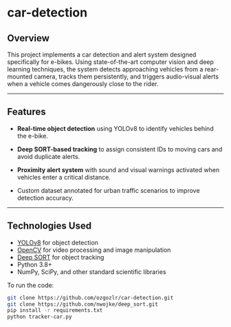 # car-detection
## Overview
This project implements a car detection and alert system designed specifically for e-bikes. Using state-of-the-art computer vision and deep learning techniques, the system detects approaching vehicles from a rear-mounted camera, tracks them persistently, and triggers audio-visual alerts when a vehicle comes dangerously close to the rider.

---

## Features
- **Real-time object detection** using YOLOv8 to identify vehicles behind the e-bike.
- **Deep SORT-based tracking** to assign consistent IDs to moving cars and avoid duplicate alerts.
- **Proximity alert system** with sound and visual warnings activated when vehicles enter a critical distance.

- Custom dataset annotated for urban traffic scenarios to improve detection accuracy.

---

## Technologies Used
- [YOLOv8](https://github.com/ultralytics/ultralytics) for object detection
- [OpenCV](https://opencv.org/) for video processing and image manipulation
- [Deep SORT](https://github.com/nwojke/deep_sort) for object tracking
- Python 3.8+
- NumPy, SciPy, and other standard scientific libraries


To run the code:

```bash
git clone https://github.com/ozgozlr/car-detection.git
git clone https://github.com/nwojke/deep_sort.git
pip install -r requirements.txt
python tracker-car.py
